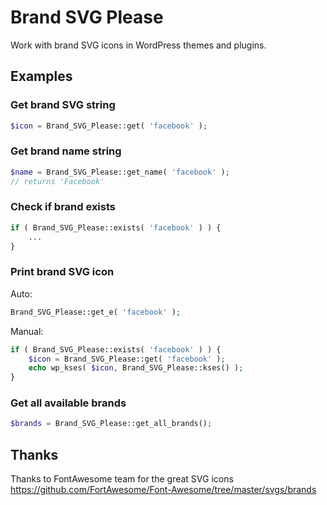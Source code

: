 # Brand SVG Please

Work with brand SVG icons in WordPress themes and plugins.

## Examples

### Get brand SVG string

```php
$icon = Brand_SVG_Please::get( 'facebook' );
```

### Get brand name string

```php
$name = Brand_SVG_Please::get_name( 'facebook' );
// returns 'Facebook'
```

### Check if brand exists

```php
if ( Brand_SVG_Please::exists( 'facebook' ) ) {
    ...
}
```

### Print brand SVG icon

Auto:

```php
Brand_SVG_Please::get_e( 'facebook' );
```

Manual:

```php
if ( Brand_SVG_Please::exists( 'facebook' ) ) {
    $icon = Brand_SVG_Please::get( 'facebook' );
    echo wp_kses( $icon, Brand_SVG_Please::kses() );
}
```

### Get all available brands

```php
$brands = Brand_SVG_Please::get_all_brands();
```

## Thanks

Thanks to FontAwesome team for the great SVG icons <https://github.com/FortAwesome/Font-Awesome/tree/master/svgs/brands>
